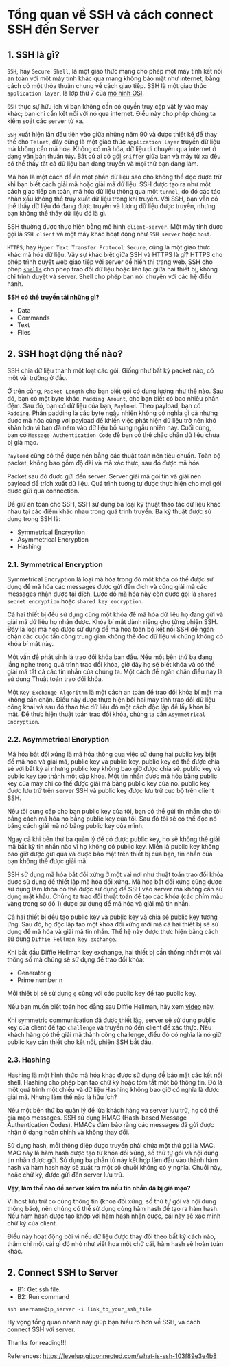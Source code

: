# Tổng quan về SSH và cách connect SSH đến Server
## 1. SSH là gì?
`SSH`, hay `Secure Shell`, là một giao thức mạng cho phép một máy tính kết nối an toàn với một máy tính khác qua mạng không bảo mật như internet, bằng cách có một thỏa thuận chung về cách giao tiếp. SSH là một giao thức `application layer`, là lớp thứ 7 của [mô hình OSI](https://en.wikipedia.org/wiki/OSI_model).

`SSH` thực sự hữu ích vì bạn không cần có quyền truy cập vật lý vào máy khác; bạn chỉ cần kết nối với nó qua internet. Điều này cho phép chúng ta kiểm soát các server từ xa.

`SSH` xuất hiện lần đầu tiên vào giữa những năm 90 và được thiết kế để thay thế cho `Telnet`, đây cũng là một giao thức `application layer` truyền dữ liệu mà không cần mã hóa. Không có mã hóa, dữ liệu di chuyển qua internet ở dạng văn bản thuần túy. Bất cứ ai có [gói `sniffer`](https://en.wikipedia.org/wiki/Packet_analyzer) giữa bạn và máy từ xa đều có thể thấy tất cả dữ liệu bạn đang truyền và mọi thứ bạn đang làm.

Mã hóa là một cách để ẩn một phần dữ liệu sao cho không thể đọc được trừ khi bạn biết cách giải mã hoặc giải mã dữ liệu. SSH được tạo ra như một cách giao tiếp an toàn, mã hóa dữ liệu thông qua một `tunnel`, do đó các tác nhân xấu không thể truy xuất dữ liệu trong khi truyền. Với SSH, bạn vẫn có thể thấy dữ liệu đó đang được truyền và lượng dữ liệu được truyền, nhưng bạn không thể thấy dữ liệu đó là gì.

SSH thường được thực hiện bằng mô hình `client-server`. Một máy tính được gọi là `SSH client` và một máy khác hoạt động như `SSH server` hoặc `host`.

`HTTPS`, hay `Hyper Text Transfer Protocol Secure`, cũng là một giao thức khác mã hóa dữ liệu. Vậy sự khác biệt giữa SSH và HTTPS là gì? HTTPS cho phép trình duyệt web giao tiếp với server để hiển thị trang web. SSH cho phép [`shells`](http://linuxcommand.org/lc3_lts0010.php) cho phép trao đổi dữ liệu hoặc liên lạc giữa hai thiết bị, không chỉ trình duyệt và server. Shell cho phép bạn nói chuyện với các hệ điều hành.

**SSH có thể truyền tải những gì?**

- Data
- Commands
- Text
- Files

## 2. SSH hoạt động thế nào?

SSH chia dữ liệu thành một loạt các gói. Giống như bất kỳ packet nào, có một vài trường ở đầu.

Ở trên cùng, `Packet Length` cho bạn biết gói có dung lượng như thế nào. Sau đó, bạn có một byte khác, `Padding Amount`, cho bạn biết có bao nhiêu phần đệm. Sau đó, bạn có dữ liệu của bạn, `Payload`. Theo payload, bạn có `Padding`. Phần padding là các byte ngẫu nhiên không có nghĩa gì cả nhưng được mã hóa cùng với payload để khiến việc phát hiện dữ liệu trở nên khó khăn hơn vì bạn đã ném vào dữ liệu bổ sung ngẫu nhiên này. Cuối cùng, bạn có `Message Authentication Code` để bạn có thể chắc chắn dữ liệu chưa bị giả mạo.

`Payload` cũng có thể được nén bằng các thuật toán nén tiêu chuẩn. Toàn bộ packet, không bao gồm độ dài và mã xác thực, sau đó được mã hóa.

Packet sau đó được gửi đến server. Server giải mã gói tin và giải nén payload để trích xuất dữ liệu. Quá trình tương tự được thực hiện cho mọi gói được gửi qua connection.

Để giữ an toàn cho SSH, SSH sử dụng ba loại kỹ thuật thao tác dữ liệu khác nhau tại các điểm khác nhau trong quá trình truyền. Ba kỹ thuật được sử dụng trong SSH là:

- Symmetrical Encryption
- Asymmetrical Encryption
- Hashing

### 2.1. Symmetrical Encryption
Symmetrical Encryption là loại mã hóa trong đó một khóa có thể được sử dụng để mã hóa các messages được gửi đến đích và cũng giải mã các messages nhận được tại đích. Lược đồ mã hóa này còn được gọi là `shared secret encryption` hoặc `shared key encryption`.

Cả hai thiết bị đều sử dụng cùng một khóa để mã hóa dữ liệu họ đang gửi và giải mã dữ liệu họ nhận được. Khóa bí mật dành riêng cho từng phiên SSH. Đây là loại mã hóa được sử dụng để mã hóa toàn bộ kết nối SSH để ngăn chặn các cuộc tấn công trung gian không thể đọc dữ liệu vì chúng không có khóa bí mật này.

Một vấn đề phát sinh là trao đổi khóa ban đầu. Nếu một bên thứ ba đang lắng nghe trong quá trình trao đổi khóa, giờ đây họ sẽ biết khóa và có thể giải mã tất cả các tin nhắn của chúng ta. Một cách để ngăn chặn điều này là sử dụng Thuật toán trao đổi khóa.

Một `Key Exchange Algorithm` là một cách an toàn để trao đổi khóa bí mật mà không cần chặn. Điều này được thực hiện bởi hai máy tính trao đổi dữ liệu công khai và sau đó thao tác dữ liệu đó một cách độc lập để lấy khóa bí mật. Để thực hiện thuật toán trao đổi khóa, chúng ta cần `Asymmetrical Encryption`.

### 2.2. Asymmetrical Encryption
Mã hóa bất đối xứng là mã hóa thông qua việc sử dụng hai public key biệt để mã hóa và giải mã, public key và public key. public key có thể được chia sẻ với bất kỳ ai nhưng public key không bao giờ được chia sẻ. public key và public key tạo thành một cặp khóa. Một tin nhắn được mã hóa bằng public key của máy chỉ có thể được giải mã bằng public key của nó. public key được lưu trữ trên server SSH và public key được lưu trữ cục bộ trên client SSH.

Nếu tôi cung cấp cho bạn public key của tôi, bạn có thể gửi tin nhắn cho tôi bằng cách mã hóa nó bằng public key của tôi. Sau đó tôi sẽ có thể đọc nó bằng cách giải mã nó bằng public key của mình.

Ngay cả khi bên thứ ba quản lý để có được public key, họ sẽ không thể giải mã bất kỳ tin nhắn nào vì họ không có public key. Miễn là public key không bao giờ được gửi qua và được bảo mật trên thiết bị của bạn, tin nhắn của bạn không thể được giải mã.

SSH sử dụng mã hóa bất đối xứng ở một vài nơi như thuật toán trao đổi khóa được sử dụng để thiết lập mã hóa đối xứng. Mã hóa bất đối xứng cũng được sử dụng làm khóa có thể được sử dụng để SSH vào server mà không cần sử dụng mật khẩu. Chúng ta trao đổi thuật toán để tạo các khóa (các phím màu vàng trong sơ đồ 1) được sử dụng để mã hóa và giải mã tin nhắn.

Cả hai thiết bị đều tạo public key và public key và chia sẻ public key tương ứng. Sau đó, họ độc lập tạo một khóa đối xứng mới mà cả hai thiết bị sẽ sử dụng để mã hóa và giải mã tin nhắn. Thế hệ này được thực hiện bằng cách sử dụng `Diffie Hellman key exchange`.

Khi bắt đầu Diffie Hellman key exchange, hai thiết bị cần thống nhất một vài thông số mà chúng sẽ sử dụng để trao đổi khóa:
- Generator g
- Prime number n

Mỗi thiết bị sẽ sử dụng `g` cùng với các public key để tạo public key.

Nếu bạn muốn biết toán học đằng sau Diffie Hellman, hãy xem [video](https://www.youtube.com/watch?v=Yjrfm_oRO0w) này.

Khi symmetric communication đã được thiết lập, server sẽ sử dụng public key của client để tạo `challenge` và truyền nó đến client để xác thực. Nếu khách hàng có thể giải mã thành công challenge, điều đó có nghĩa là nó giữ public key cần thiết cho kết nối, phiên SSH bắt đầu.

### 2.3. Hashing
Hashing là một hình thức mã hóa khác được sử dụng để bảo mật các kết nối shell. Hashing cho phép bạn tạo chữ ký hoặc tóm tắt một bộ thông tin. Đó là một quá trình một chiều và dữ liệu Hashing không bao giờ có nghĩa là được giải mã. Nhưng làm thế nào là hữu ích?

Nếu một bên thứ ba quản lý để lừa khách hàng và server lưu trữ, họ có thể giả mạo messages. SSH sử dụng HMAC (Hash-based Message Authentication Codes). HMACs đảm bảo rằng các messages đã gửi được nhận ở dạng hoàn chỉnh và không thay đổi.

Sử dụng hash, mỗi thông điệp được truyền phải chứa một thứ gọi là MAC. MAC này là hàm hash được tạo từ khóa đối xứng, số thứ tự gói và nội dung tin nhắn được gửi. Sử dụng ba phần tử này kết hợp làm đầu vào thành hàm hash và hàm hash này sẽ xuất ra một số chuỗi không có ý nghĩa. Chuỗi này, hoặc chữ ký, được gửi đến server lưu trữ.

**Vậy, làm thế nào để server kiểm tra nếu tin nhắn đã bị giả mạo?**

Vì host lưu trữ có cùng thông tin (khóa đối xứng, số thứ tự gói và nội dung thông báo), nên chúng có thể sử dụng cùng hàm hash để tạo ra hàm hash. Nếu hàm hash được tạo khớp với hàm hash nhận được, cái này sẽ xác minh chữ ký của client.

Điều này hoạt động bởi vì nếu dữ liệu được thay đổi theo bất kỳ cách nào, thậm chí một cái gì đó nhỏ như viết hoa một chữ cái, hàm hash sẽ hoàn toàn khác.

## 2. Connect SSH to Server

- B1: Get ssh file.
- B2: Run command
```
ssh username@ip_server -i link_to_your_ssh_file
```

Hy vọng tổng quan nhanh này giúp bạn hiểu rõ hơn về SSH, và cách connect SSH với server.

Thanks for reading!!!

References: https://levelup.gitconnected.com/what-is-ssh-103f89e3e4b8

